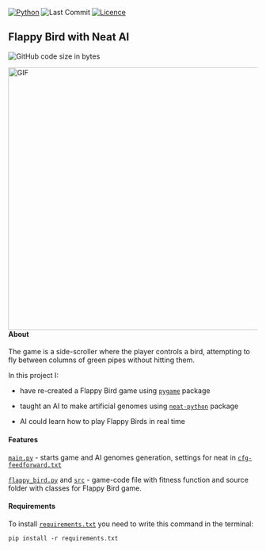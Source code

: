 [![Python](https://img.shields.io/badge/python-3670A0?style=for-the-badge&logo=python&logoColor=ffdd54)](https://www.python.org/)
![Last Commit](https://img.shields.io/github/last-commit/CoolmixZero/yclients-api-python?style=for-the-badge)
[![Licence](https://img.shields.io/github/license/Ileriayo/markdown-badges?style=for-the-badge)](./LICENSE)

## Flappy Bird with Neat AI

![GitHub code size in bytes](https://img.shields.io/github/languages/code-size/CoolmixZero/flappy-bird-ai)

<img align="right" src="images/Flappy Bird AI.gif" height="530" alt="GIF"/>

#### About
The game is a side-scroller where the player controls a bird, attempting to fly between columns of green pipes without hitting them.

In this project I:
- have re-created a Flappy Bird game using [`pygame`](https://pypi.org/project/pygame/) package 

- taught an AI to make artificial genomes using [`neat-python`](https://neat-python.readthedocs.io/en/latest/) package

- AI could learn how to play Flappy Birds in real time

#### Features
[`main.py`](https://github.com/CoolmixZero/flappy-bird-ai/main.py) - starts game and AI genomes generation, settings for neat in [`cfg-feedforward.txt`](https://github.com/CoolmixZero/flappy-bird-ai/cfg-feedforward.txt) 

[`flappy_bird.py`](https://github.com/CoolmixZero/flappy-bird-ai/flappy_bird.py) and [`src`](https://github.com/CoolmixZero/flappy-bird-ai/src) - game-code file with fitness function and source folder with classes for Flappy Bird game.

#### Requirements
To install [`requirements.txt`](https://github.com/CoolmixZero/flappy-bird-ai/requirements.txt) you need to write this command in the terminal:
```shell
pip install -r requirements.txt
```


